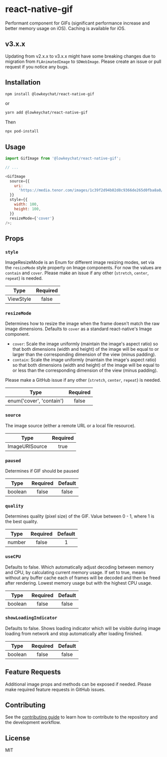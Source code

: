 # react-native-gif

Performant component for GIFs (significant performance increase and better memory usage on iOS).
Caching is available for iOS.

## v3.x.x

Updating from v2.x.x to v3.x.x might have some breaking changes due to migration from `FLAnimatedImage` to `SDWebImage`. Please create an issue or pull request if you notice any bugs.


## Installation

```sh
npm install @lowkeychat/react-native-gif
```

or

```sh
yarn add @lowkeychat/react-native-gif
```

Then

```sh
npx pod-install
```

## Usage

```js
import GifImage from '@lowkeychat/react-native-gif';

// ...

<GifImage
  source={{
    uri:
      'https://media.tenor.com/images/1c39f2d94b02d8c9366de265d0fba8a0/tenor.gif',
  }}
  style={{
    width: 100,
    height: 100,
  }}
  resizeMode={'cover'}
/>;
```

## Props
### `style`
ImageResizeMode is an Enum for different image resizing modes, set via the `resizeMode` style property on Image components. For now the values are `contain` and `cover`. Please make an issue if any other (`stretch`, `center`, `repeat`) is needed.

| Type      | Required |
|-----------|:--------:|
| ViewStyle |  false   |

### `resizeMode`
Determines how to resize the image when the frame doesn't match the raw image dimensions. Defaults to `cover` as a standard react-native's Image component.

* `cover`: Scale the image uniformly (maintain the image's aspect ratio) so that both dimensions (width and height) of the image will be equal to or larger than the corresponding dimension of the view (minus padding).
* `contain`: Scale the image uniformly (maintain the image's aspect ratio) so that both dimensions (width and height) of the image will be equal to or less than the corresponding dimension of the view (minus padding).

Please make a GitHub issue if any other (`stretch`, `center`, `repeat`) is needed.

| Type                     | Required |
|--------------------------|:--------:|
| enum('cover', 'contain') |  false   |

### `source`
The image source (either a remote URL or a local file resource).

| Type           | Required |
|----------------|:--------:|
| ImageURISource |   true   |

### `paused`
Determines if GIF should be paused

| Type    | Required | Default |
|---------|:--------:|:-------:|
| boolean |  false   |  false  |

### `quality`
Determines quality (pixel size) of the GIF. Value between 0 - 1, where 1 is the best quality.

| Type   | Required | Default |
|--------|:--------:|:-------:|
| number |  false   |    1    |

### `useCPU`
Defaults to false. Which automatically adjust decoding between memory and CPU, by calculating current memory usage.
If set to true, means without any buffer cache each of frames will be decoded and then be freed after rendering. Lowest memory usage but with the highest CPU usage.

| Type    | Required | Default |
|---------|:--------:|:-------:|
| boolean |  false   |  false  |

### `showLoadingIndicator`
Defaults to false. Shows loading indicator which will be visible during image loading from network and stop automatically after loading finished.

| Type    | Required | Default |
|---------|:--------:|:-------:|
| boolean |  false   |  false  |

## Feature Requests

Additional image props and methods can be exposed if needed. Please make required feature requests in GitHub issues.

## Contributing

See the [contributing guide](CONTRIBUTING.md) to learn how to contribute to the repository and the development workflow.

## License

MIT
